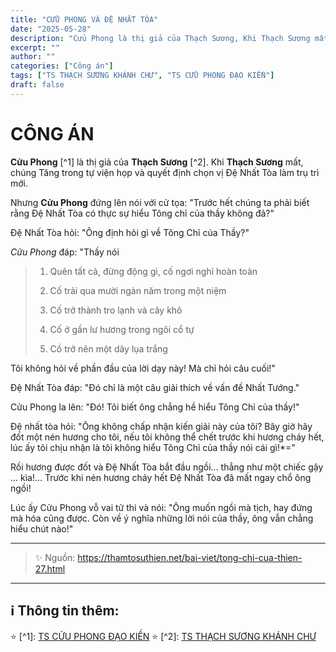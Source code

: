 ```yaml
---
title: "CỬU PHONG VÀ ĐỆ NHẤT TÒA"
date: "2025-05-28"
description: "Cửu Phong là thị giả của Thạch Sương, Khi Thạch Sương mất, chúng Tăng trong tự viện họp và quyết định chọn vị Đệ Nhất Tòa làm trụ trì mới."
excerpt: ""
author: ""
categories: ["Công án"]
tags: ["TS THẠCH SƯƠNG KHÁNH CHƯ", "TS CỬU PHONG ĐẠO KIỀN"]
draft: false
---
```


# CÔNG ÁN

**Cửu Phong** [^1] là thị giả của **Thạch Sương** [^2].
Khi **Thạch Sương** mất, chúng Tăng trong tự viện họp và quyết định chọn vị Đệ Nhất Tòa làm trụ trì mới.

Nhưng **Cửu Phong** đứng lên nói với cử tọa: "Trước hết chúng ta phải biết rằng Đệ Nhất Tòa có thực sự hiểu Tông chỉ của thầy không đả?"

Đệ Nhất Tòa hỏi: "Ông định hỏi gì về Tông Chỉ của Thầy?"

*Cửu Phong* đáp: "Thầy nói

> 1. Quên tất cả, đừng động gì, cố ngơi nghỉ hoàn toàn
>
> 2. Cố trải qua mười ngàn năm trong một niệm
>
> 3. Cố trở thành tro lạnh và cây khô
>
> 4. Cố ở gần lư hương trong ngôi cổ tự
>
> 5. Cố trở nên một dãy lụa trắng

Tôi không hỏi về phần đầu của lời dạy này! Mà chỉ hỏi câu cuối!"

Đệ Nhất Tòa đáp: "Đó chỉ là một câu giải thích về vấn đề Nhất Tướng."

Cửu Phong la lên: "Đó! Tôi biết ông chẳng hề hiểu Tông Chỉ của thầy!"

Đệ nhất tòa hỏi:
"Ông không chấp nhận kiến giải này của tôi?
Bây giờ hãy đốt một nén hương cho tôi, nếu tôi không thể chết trước khi hương cháy hết, lúc ấy tôi chịu nhận là tôi không hiểu Tông Chỉ của thầy nói cái gì!*="

Rồi hương được đốt và Đệ Nhất Tòa bắt đầu ngồi... thẳng như một chiếc gậy ... kìa!...
Trước khi nén hương cháy hết Đệ Nhất Tòa đã mất ngay chổ ông ngồi!

Lúc ấy Cửu Phong vỗ vai tử thi và nói:
"Ông muốn ngồi mà tịch, hay đứng mà hóa cũng được.
Còn về ý nghĩa những lời nói của thầy, ông vẫn chẳng hiểu chút nào!"

***

> ✨ Nguồn: https://thamtosuthien.net/bai-viet/tong-chi-cua-thien-27.html

***

## ℹ️ Thông tin thêm:

⭐️ [^1]: <a href="https://blog.phapthihoi.org/gt-member/ts-cuu-phong-dao-kien/" target="_blank">TS CỬU PHONG ĐẠO KIỀN</a>
⭐️ [^2]: <a href="https://blog.phapthihoi.org/gt-member/ts-thach-suong-khanh-chu/" target="_blank">TS THẠCH SƯƠNG KHÁNH CHƯ</a>
